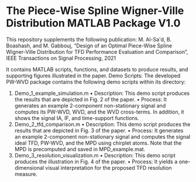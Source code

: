 # The Piece-Wise Spline Wigner-Ville Distribution MATLAB Package V1.0
This repository supplements the following publication:
M. Al-Sa'd, B. Boashash, and M. Gabbouj, “Design of an Optimal Piece-Wise Spline Wigner-Ville Distribution for TFD Performance Evaluation and Comparison”, IEEE Transactions on Signal Processing, 2021

It contains MATLAB scripts, functions, and datasets to produce results, and supporting figures illustrated in the paper.
Demo Scripts:
The developed PW-WVD package contains the following demo scripts within its directory:
1.	Demo_1_example_simulation.m
    •	Description: This demo script produces the results that are depicted in Fig. 2 of the paper.
    •	Process: It generates an example 2-component non-stationary signal and computes its PW-WVD, WVD, and the WVD cross-terms. In addition, it shows the signal IA, IF, and time-support functions.
2.	Demo_2_tfd_comparison.m
•	Description: This demo script produces the results that are depicted in Fig. 3 of the paper.
•	Process: It generates an example 2-component non-stationary signal and computes the signal ideal TFD, PW-WVD, and the MPD using chirplet atoms. Note that the MPD is precomputed and saved in MPD_example.mat.
3.	Demo_3_resolution_visualization.m
•	Description: This demo script produces the illustration in Fig. 4 of the paper.
•	Process: It yields a one-dimensional visual interpretation for the proposed TFD resolution measure.
